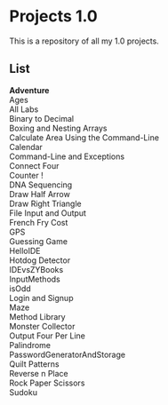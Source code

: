 Projects 1.0
============

This is a repository of all my 1.0 projects.

List
----

**Adventure**  
Ages  
All Labs  
Binary to Decimal  
Boxing and Nesting Arrays  
Calculate Area Using the Command-Line  
Calendar  
Command-Line and Exceptions  
Connect Four  
Counter !  
DNA Sequencing  
Draw Half Arrow  
Draw Right Triangle  
File Input and Output  
French Fry Cost  
GPS  
Guessing Game  
HelloIDE  
Hotdog Detector  
IDEvsZYBooks  
InputMethods  
isOdd  
Login and Signup  
Maze  
Method Library  
Monster Collector  
Output Four Per Line  
Palindrome  
PasswordGeneratorAndStorage  
Quilt Patterns  
Reverse n Place  
Rock Paper Scissors  
Sudoku
